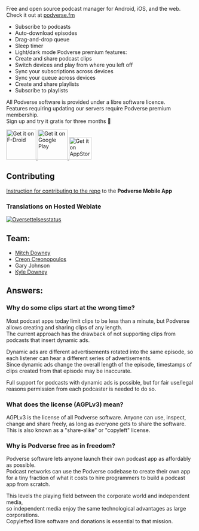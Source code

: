 Free and open source podcast manager for Android, iOS, and the web. \
Check it out at [podverse.fm](https://podverse.fm/)

- Subscribe to podcasts
- Auto-download episodes
- Drag-and-drop queue
- Sleep timer
- Light/dark mode
Podverse premium features:
- Create and share podcast clips
- Switch devices and play from where you left off
- Sync your subscriptions across devices
- Sync your queue across devices
- Create and share playlists
- Subscribe to playlists

All Podverse software is provided under a libre software licence. \
Features requiring updating our servers require Podverse premium membership. \
Sign up and try it gratis for three months 🥳

<a href="https://f-droid.org/en/packages/com.podverse.fdroid/" target="_blank">
    <img src="https://fdroid.gitlab.io/artwork/badge/get-it-on.png"
    alt="Get it on F-Droid"
    height="80">
</a>
<a href="https://play.google.com/store/apps/details?id=com.podverse" target="_blank">
    <img src="https://play.google.com/intl/en_us/badges/static/images/badges/en_badge_web_generic.png"
    alt="Get it on Google Play"
    height="80">
</a>
<a href="https://apps.apple.com/us/app/podverse/id1390888454" target="_blank">
    <img src="https://raw.githubusercontent.com/osmandapp/osmandapp.github.io/master/website/images/app-store-badge.png"
    alt="Get it on AppStore"
    height="60"/>
</a>

## Contributing

[Instruction for contributing to the repo](https://github.com/podverse/podverse-rn/blob/master/Contributing.md) to the **Podverse Mobile App**

### Translations on Hosted Weblate

<a href="https://hosted.weblate.org/engage/podverse/">
<img src="https://hosted.weblate.org/widgets/podverse/-/podverse-rn/horizontal-auto.svg" alt="Oversettelsesstatus" />
</a>

## Team:
- [Mitch Downey](https://github.com/mitchdowney)
- [Creon Creonopoulos](https://github.com/kreonjr)
- Gary Johnson
- [Kyle Downey](https://github.com/KyleFDowney)

## Answers:

### Why do some clips start at the wrong time?
Most podcast apps today limit clips to be less than a minute, but Podverse allows creating and sharing clips of any length. \
The current approach has the drawback of not supporting clips from podcasts that insert dynamic ads.

Dynamic ads are different advertisements rotated into the same episode, so each listener can hear a different series of advertisements. \
Since dynamic ads change the overall length of the episode, timestamps of clips created from that episode may be inaccurate.

Full support for podcasts with dynamic ads is possible, but for fair use/legal reasons permission from each podcaster is needed to do so.

### What does the license (AGPLv3) mean?
AGPLv3 is the license of all Podverse software. Anyone can use, inspect, change and share freely, as long as everyone gets to share the software. \
This is also known as a "share-alike" or "copyleft" license.

### Why is Podverse free as in freedom?
Podverse software lets anyone launch their own podcast app as affordably as possible. \
Podcast networks can use the Podverse codebase to create their own app for a tiny fraction of what it costs to hire programmers to build a podcast app from scratch.

This levels the playing field between the corporate world and independent media, \
so independent media enjoy the same technological advantages as large corporations. \
Copylefted libre software and donations is essential to that mission.

